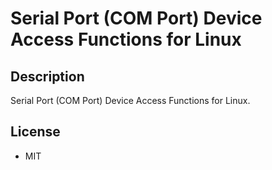 Serial Port (COM Port) Device Access Functions for Linux
========

## Description

Serial Port (COM Port) Device Access Functions for Linux.


## License

* MIT

